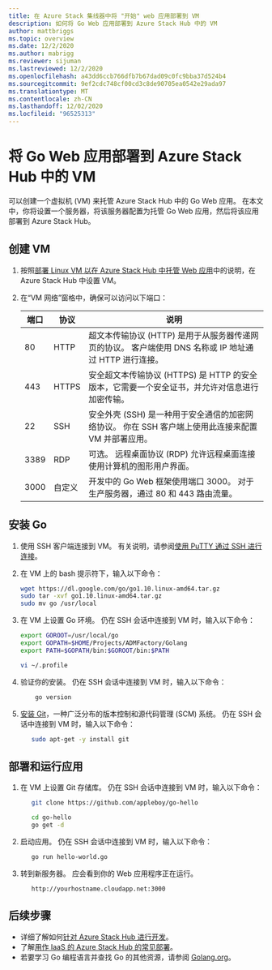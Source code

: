 ```yaml
---
title: 在 Azure Stack 集线器中将 "开始" web 应用部署到 VM
description: 如何将 Go Web 应用部署到 Azure Stack Hub 中的 VM
author: mattbriggs
ms.topic: overview
ms.date: 12/2/2020
ms.author: mabrigg
ms.reviewer: sijuman
ms.lastreviewed: 12/2/2020
ms.openlocfilehash: a43dd6ccb766dfb7b67dad09c0fc9bba37d524b4
ms.sourcegitcommit: 9ef2cdc748cf00cd3c8de90705ea0542e29ada97
ms.translationtype: MT
ms.contentlocale: zh-CN
ms.lasthandoff: 12/02/2020
ms.locfileid: "96525313"
---
```

# <a name="deploy-a-go-web-app-to-a-vm-in-azure-stack-hub"></a>将 Go Web 应用部署到 Azure Stack Hub 中的 VM

可以创建一个虚拟机 (VM) 来托管 Azure Stack Hub 中的 Go Web 应用。 在本文中，你将设置一个服务器，将该服务器配置为托管 Go Web 应用，然后将该应用部署到 Azure Stack Hub。

## <a name="create-a-vm"></a>创建 VM

1. 按照[部署 Linux VM 以在 Azure Stack Hub 中托管 Web 应用](azure-stack-dev-start-howto-deploy-linux.md)中的说明，在 Azure Stack Hub 中设置 VM。

2. 在“VM 网络”窗格中，确保可以访问以下端口：

    | 端口 | 协议 | 说明 |
    | --- | --- | --- |
    | 80 | HTTP | 超文本传输协议 (HTTP) 是用于从服务器传递网页的协议。 客户端使用 DNS 名称或 IP 地址通过 HTTP 进行连接。 |
    | 443 | HTTPS | 安全超文本传输协议 (HTTPS) 是 HTTP 的安全版本，它需要一个安全证书，并允许对信息进行加密传输。 |
    | 22 | SSH | 安全外壳 (SSH) 是一种用于安全通信的加密网络协议。 你在 SSH 客户端上使用此连接来配置 VM 并部署应用。 |
    | 3389 | RDP | 可选。 远程桌面协议 (RDP) 允许远程桌面连接使用计算机的图形用户界面。   |
    | 3000 | 自定义 | 开发中的 Go Web 框架使用端口 3000。 对于生产服务器，通过 80 和 443 路由流量。 |

## <a name="install-go"></a>安装 Go

1. 使用 SSH 客户端连接到 VM。 有关说明，请参阅[使用 PuTTY 通过 SSH 进行连接](azure-stack-dev-start-howto-ssh-public-key.md#connect-with-ssh-by-using-putty)。

1. 在 VM 上的 bash 提示符下，输入以下命令：

    ```bash  
    wget https://dl.google.com/go/go1.10.linux-amd64.tar.gz
    sudo tar -xvf go1.10.linux-amd64.tar.gz
    sudo mv go /usr/local
    ```

2. 在 VM 上设置 Go 环境。 仍在 SSH 会话中连接到 VM 时，输入以下命令：

    ```bash  
    export GOROOT=/usr/local/go
    export GOPATH=$HOME/Projects/ADMFactory/Golang
    export PATH=$GOPATH/bin:$GOROOT/bin:$PATH

    vi ~/.profile
    ```

3. 验证你的安装。 仍在 SSH 会话中连接到 VM 时，输入以下命令：

    ```bash  
        go version
    ```

3. [安装 Git](https://git-scm.com)，一种广泛分布的版本控制和源代码管理 (SCM) 系统。 仍在 SSH 会话中连接到 VM 时，输入以下命令：

    ```bash  
       sudo apt-get -y install git
    ```

## <a name="deploy-and-run-the-app"></a>部署和运行应用

1. 在 VM 上设置 Git 存储库。 仍在 SSH 会话中连接到 VM 时，输入以下命令：

    ```bash  
       git clone https://github.com/appleboy/go-hello
    
       cd go-hello
       go get -d
    ```

2. 启动应用。 仍在 SSH 会话中连接到 VM 时，输入以下命令：

    ```bash  
       go run hello-world.go
    ```

3. 转到新服务器。 应会看到你的 Web 应用程序正在运行。

    ```HTTP  
       http://yourhostname.cloudapp.net:3000
    ```

## <a name="next-steps"></a>后续步骤

- 详细了解如何[针对 Azure Stack Hub 进行开发](azure-stack-dev-start.md)。
- 了解[用作 IaaS 的 Azure Stack Hub 的常见部署](azure-stack-dev-start-deploy-app.md)。
- 若要学习 Go 编程语言并查找 Go 的其他资源，请参阅 [Golang.org](https://golang.org)。
